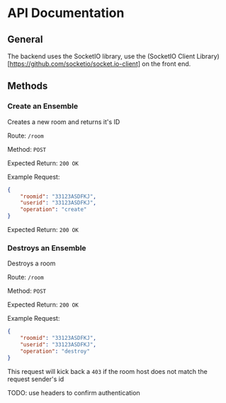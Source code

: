 # API Documentation

## General 
The backend uses the SocketIO library, use the (SocketIO Client Library)[https://github.com/socketio/socket.io-client] on the front end. 

## Methods

### Create an Ensemble 

Creates a new room and returns it's ID

Route: `/room` 

Method: `POST` 

Expected Return: `200 OK`

Example Request:

```json
{
	"roomid": "33123ASDFKJ",
	"userid": "33123ASDFKJ",
	"operation": "create"
}
```

Expected Return: `200 OK` 

### Destroys an Ensemble 

Destroys a room 

Route: `/room` 

Method: `POST` 

Expected Return: `200 OK`

Example Request:

```json
{
	"roomid": "33123ASDFKJ",
	"userid": "33123ASDFKJ",
	"operation": "destroy"
}
```

This request will kick back a `403` if the room host does not match the request sender's id 


TODO: 
use headers to confirm authentication